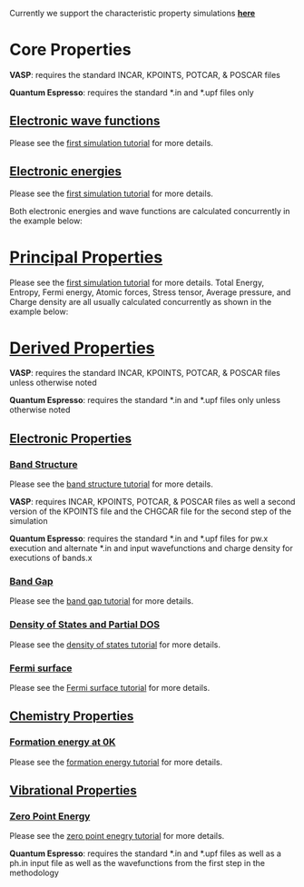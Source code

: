 <!-- TODO by MH
For all of the characteristic properties:
        explain how we assert fidelity
-->
Currently we support the characteristic property simulations [**here**](../materials/characteristic-properties)

# Core Properties

**VASP**: requires the standard INCAR, KPOINTS, POTCAR, & POSCAR files

**Quantum Espresso**: requires the standard *.in and *.upf files only

## [Electronic wave functions](../materials/characteristic-properties#electronic-wave-functions)
Please see the [first simulation tutorial](../tutorials/first-simulation.md) for more details.

## [Electronic energies](../materials/characteristic-properties#electronic-energies)
Please see the [first simulation tutorial](../tutorials/first-simulation.md) for more details.

Both electronic energies and wave functions are calculated concurrently in the example below:

# [Principal Properties](../materials/characteristic-properties#principal-properties)
Please see the [first simulation tutorial](../tutorials/first-simulation.md) for more details.
Total Energy, Entropy, Fermi energy, Atomic forces, Stress tensor, Average pressure, and Charge density are all usually calculated concurrently as shown in the example below:

# [Derived Properties](../materials/characteristic-properties#derived-properties)
**VASP**: requires the standard INCAR, KPOINTS, POTCAR, & POSCAR files unless otherwise noted

**Quantum Espresso**: requires the standard *.in and *.upf files only unless otherwise noted

## [Electronic Properties](../materials/characteristic-properties#electronic-properties)

### [Band Structure](../materials/characteristic-properties#band-structure)
Please see the [band structure tutorial](../tutorials/band-structure.md) for more details.

**VASP**: requires INCAR, KPOINTS, POTCAR, & POSCAR files as well a second version of the KPOINTS file and the CHGCAR file for the second step of the simulation

**Quantum Espresso**: requires the standard *.in and *.upf files for pw.x execution and alternate *.in and input wavefunctions and charge density for executions of bands.x


### [Band Gap](../materials/characteristic-properties#band-gap)
Please see the [band gap tutorial](../tutorials/band-gap.md) for more details.

### [Density of States and Partial DOS](../materials/characteristic-properties#sensity-of-states-and-partial-dos)
Please see the [density of states tutorial](../tutorials/density-of-states.md) for more details.

### [Fermi surface](../materials/characteristic-properties#fermi-surface)
Please see the [Fermi surface tutorial](../tutorials/fermi-surface.md) for more details.

## [Chemistry Properties](../materials/characteristic-properties#chemical-properties)

### [Formation energy at 0K](../materials/characteristic-properties#formation-energy-at-0K)
Please see the [formation energy tutorial](../tutorials/formation-energy.md) for more details.

## [Vibrational Properties](../materials/characteristic-properties#vibrational-properties)

### [Zero Point Energy](../materials/characteristic-properties#zero-point-energy)
Please see the [zero point enegry tutorial](../tutorials/zero-point-energy.md) for more details.

**Quantum Espresso**: requires the standard *.in and *.upf files as well as a ph.in input file as well as the wavefunctions from the first step in the methodology

